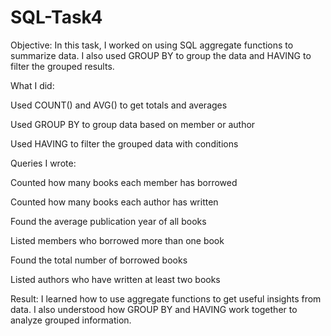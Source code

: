 # SQL-Task4

Objective:
In this task, I worked on using SQL aggregate functions to summarize data.
I also used GROUP BY to group the data and HAVING to filter the grouped results.

What I did:

Used COUNT() and AVG() to get totals and averages

Used GROUP BY to group data based on member or author

Used HAVING to filter the grouped data with conditions

Queries I wrote:

Counted how many books each member has borrowed

Counted how many books each author has written

Found the average publication year of all books

Listed members who borrowed more than one book

Found the total number of borrowed books

Listed authors who have written at least two books

Result:
I learned how to use aggregate functions to get useful insights from data.
I also understood how GROUP BY and HAVING work together to analyze grouped information.
